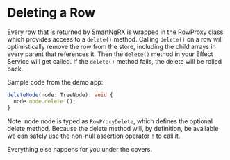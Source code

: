 # Deleting a Row

Every row that is returned by SmartNgRX is wrapped in the RowProxy class which provides access to a `delete()` method. Calling `delete()` on a row will optimistically remove the row from the store, including the child arrays in every parent that references it. Then the `delete()` method in your Effect Service will get called. If the `delete()` method fails, the delete will be rolled back.

Sample code from the demo app:

```typescript
deleteNode(node: TreeNode): void {
  node.node.delete!();
}
```

Note: node.node is typed as `RowProxyDelete`, which defines the optional delete method. Because the delete method will, by definition, be available we can safely use the non-null assertion operator `!` to call it.

Everything else happens for you under the covers.
